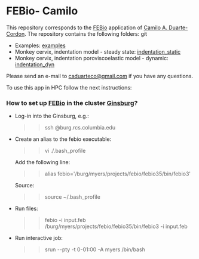 FEBio- Camilo
===================

This repository corresponds to the [FEBio](https://febio.org/) application of [Camilo A. Duarte-Cordon](https://scholar.google.com/citations?user=d1GtGzgAAAAJ&hl=en). The repository contains the following folders:
git
* Examples: [examples](./examples)
* Monkey cervix, indentation model - steady state: [indentation_static](./monkey_cervix/indentation_static)
* Monkey cervix, indentation poroviscoelastic model - dynamic: [indentation_dyn](./monkey_cervix/indentation_dyn)

Please send an e-mail to [caduarteco@gmail.com](mailto:caduarteco@gmail.com)  if you have any questions.

To use this app in HPC follow the next instructions:

### How to set up [FEBio](https://febio.org/) in the cluster [Ginsburg](https://confluence.columbia.edu/confluence/display/rcs/Ginsburg+HPC+Cluster+User+Documentation)? ###

* Log-in into the Ginsburg, e.g.:

  >> ssh <UNI>@burg.rcs.columbia.edu

* Create an alias to the febio executable:

  >> vi ./.bash_profile

  Add the following line:

  >> alias febio='/burg/myers/projects/febio/febio35/bin/febio3'

  Source:

  >> source ~/.bash_profile

* Run files:

  >>  febio -i input.feb
  >>  /burg/myers/projects/febio/febio35/bin/febio3 -i input.feb

* Run interactive job:

  >> srun --pty -t 0-01:00 -A myers /bin/bash
